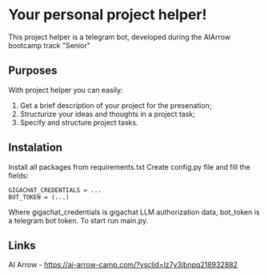 # Your personal project helper!

This project helper is a telegram bot, developed during the AIArrow bootcamp track "Senior"

## Purposes
With project helper you can easily:
1. Get a brief description of your project for the presenation;
2. Structurize your ideas and thoughts in a project task;
3. Specify and structure project tasks.

## Instalation
Install all packages from requirements.txt
Create config.py file and fill the fields:
```
GIGACHAT_CREDENTIALS = ...
BOT_TOKEN = (...)
```
Where gigachat_credentials is gigachat LLM authorization data,
bot_token is a telegram bot token.
To start run main.py.

## Links
AI Arrow - https://ai-arrow-camp.com/?ysclid=lz7y3jbnpq218932882
